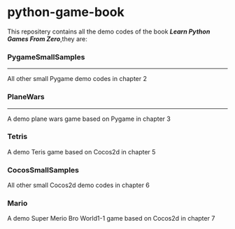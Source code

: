 # python-game-book

This repositery contains all the demo codes of the book ***Learn Python Games From Zero***,they are:

### PygameSmallSamples
***
  All other small Pygame demo codes in chapter 2

### PlaneWars
---
  A demo plane wars game based on Pygame in chapter 3

### Tetris
  A demo Teris game based on Cocos2d in chapter 5

### CocosSmallSamples
  All other small Cocos2d demo codes in chapter 6

### Mario
  A demo Super Merio Bro World1-1 game based on Cocos2d in chapter 7
  
